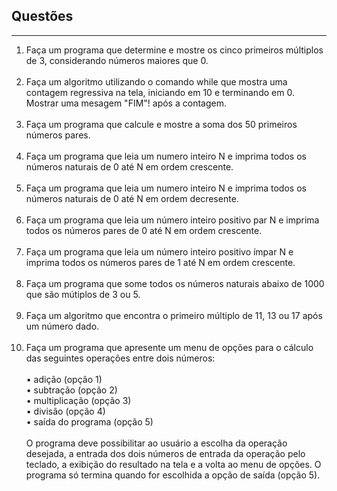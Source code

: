 <h2>Questões</h2> 
<hr>
<ol type="1">
	<li>
		Faça um programa que determine e mostre os cinco primeiros múltiplos de 3, considerando números maiores que 0.<br><br>
	</li>
	<li>
		Faça um algoritmo utilizando o comando while que mostra uma contagem regressiva na tela, iniciando em 10 e terminando em 0. Mostrar uma mesagem "FIM"! após a contagem.<br><br>
	</li>
	<li>
		Faça um programa que calcule e mostre a soma dos 50 primeiros números pares.<br><br>
	</li>
	<li>
		Faça um programa que leia um numero inteiro N e imprima todos os números naturais de 0 até N em ordem crescente.<br><br>
	</li>
	<li>
		Faça um programa que leia um numero inteiro N e imprima todos os números naturais de 0 até N em ordem decresente.<br><br>
	</li>
	<li>
		Faça um programa que leia um número inteiro positivo par N e imprima todos os números pares de 0 até N em ordem crescente.<br><br>
	</li>
	<li>
		Faça um programa que leia um número inteiro positivo ímpar N e imprima todos os números pares de 1 até N em ordem crescente.<br><br>
	</li>
	<li>
		Faça um programa que some todos os números naturais abaixo de 1000 que são mútiplos de 3 ou 5.<br><br>
	</li>
	<li>
		Faça um algoritmo que encontra o primeiro múltiplo de 11, 13 ou 17 após um número dado.<br><br>
	</li>
	<li>
		Faça um programa que apresente um menu de opções para o cálculo das seguintes operações entre dois números:<br><br>
    	• adição (opção 1)<br>
    	• subtração (opção 2)<br>
    	• multiplicação (opção 3)<br>
    	• divisão (opção 4)<br>
    	• saída do programa (opção 5)<br><br>
		O programa deve possibilitar ao usuário a escolha da operação desejada, a entrada dos dois números de entrada da operação pelo teclado, a exibição do resultado na tela e a volta ao menu de opções. O programa só termina quando for escolhida a opção de saída (opção 5).<br><br>
	</li>
</ol>



